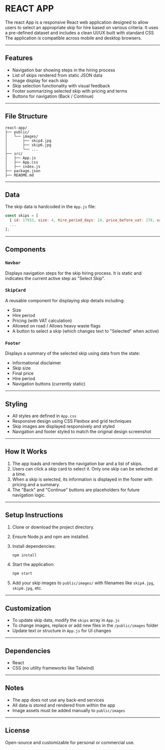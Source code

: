 
# REACT APP

The react App is a responsive React web application designed to allow users to select an appropriate skip for hire based on various criteria. It uses a pre-defined dataset and includes a clean UI/UX built with standard CSS  The application is compatible across mobile and desktop browsers.

---

## Features

* Navigation bar showing steps in the hiring process
* List of skips rendered from static JSON data
* Image display for each skip
* Skip selection functionality with visual feedback
* Footer summarizing selected skip with pricing and terms
* Buttons for navigation (Back / Continue)

---

## File Structure

```
react-app/
├── public/
│   └── images/
│       ├── skip4.jpg
│       ├── skip6.jpg
│       └── ...
├── src/
│   ├── App.js
│   ├── App.css
│   ├── index.js
├── package.json
├── README.md
```

---

## Data

The skip data is hardcoded in the `App.js` file:

```js
const skips = [
  { id: 17933, size: 4, hire_period_days: 14, price_before_vat: 278, vat: 20, postcode: "NR32", allowed_on_road: true, allows_heavy_waste: true },
  ...
];
```

---

## Components

### `Navbar`

Displays navigation steps for the skip hiring process. It is static and indicates the current active step as "Select Skip".

### `SkipCard`

A reusable component for displaying skip details including:

* Size
* Hire period
* Pricing (with VAT calculation)
* Allowed on road / Allows heavy waste flags
* A button to select a skip (which changes text to "Selected" when active)

### `Footer`

Displays a summary of the selected skip using data from the state:

* Informational disclaimer
* Skip size
* Final price
* Hire period
* Navigation buttons (currently static)

---

## Styling

* All styles are defined in `App.css`
* Responsive design using CSS Flexbox and grid techniques
* Skip images are displayed responsively and styled
* Navigation and footer styled to match the original design screenshot

---

## How It Works

1. The app loads and renders the navigation bar and a list of skips.
2. Users can click a skip card to select it. Only one skip can be selected at a time.
3. When a skip is selected, its information is displayed in the footer with pricing and a summary.
4. The "Back" and "Continue" buttons are placeholders for future navigation logic.

---

## Setup Instructions

1. Clone or download the project directory.
2. Ensure Node.js and npm are installed.
3. Install dependencies:

   ```bash
   npm install
   ```
4. Start the application:

   ```bash
   npm start
   ```
5. Add your skip images to `public/images/` with filenames like `skip4.jpg`, `skip6.jpg`, etc.

---

## Customization

* To update skip data, modify the `skips` array in `App.js`
* To change images, replace or add new files in the `/public/images` folder
* Update text or structure in `App.js` for UI changes

---

## Dependencies

* React
* CSS (no utility frameworks like Tailwind)

---

## Notes

* The app does not use any back-end services
* All data is stored and rendered from within the app
* Image assets must be added manually to `public/images`

---

## License

Open-source and customizable for personal or commercial use.
